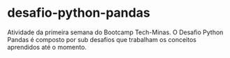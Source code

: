 # desafio-python-pandas
Atividade da primeira semana do Bootcamp Tech-Minas. O Desafio Python Pandas é composto por sub desafios que trabalham os conceitos aprendidos até o momento.
